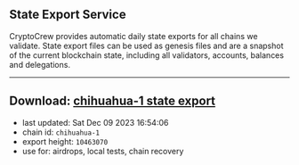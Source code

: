 ## State Export Service
CryptoCrew provides automatic daily state exports for all chains we validate. State export files can be used as genesis files and are a snapshot of the current blockchain state, including all validators, accounts, balances and delegations.

---
**Download: [chihuahua-1 state export](https://dl.ccvalidators.com/SERVICE/chihuahua/chihuahua-1_export_10463070.json)**
---

- last updated: Sat Dec 09 2023 16:54:06
- chain id: `chihuahua-1`
- export height: `10463070`
- use for: airdrops, local tests, chain recovery

